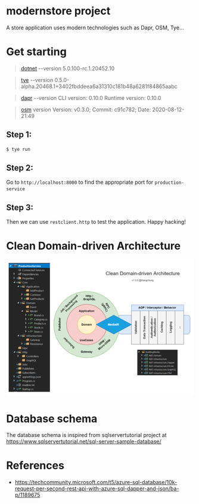 # modernstore project

A store application uses modern technologies such as Dapr, OSM, Tye...

# Get starting

> [dotnet](dot.net) --version 5.0.100-rc.1.20452.10

> [tye](https://github.com/dotnet/tye) --version 0.5.0-alpha.20468.1+3402fbddeea6a31310c181b48a6281f84865aabc

> [dapr](https://github.com/dapr/dapr) --version CLI version: 0.10.0 Runtime version: 0.10.0

> [osm](https://github.com/openservicemesh/osm) version Version: v0.3.0; Commit: c91c782; Date: 2020-08-12-21:49

## Step 1:

```bash
$ tye run
```

## Step 2:

Go to `http://localhost:8000` to find the appropriate port for `production-service`

## Step 3:

Then we can use `restclient.http` to test the application. Happy hacking!

# Clean Domain-driven Architecture

![](assets/clean_arch.png)

# Database schema

The database schema is inspired from sqlservertutorial project at https://www.sqlservertutorial.net/sql-server-sample-database/

# References

- https://techcommunity.microsoft.com/t5/azure-sql-database/10k-request-per-second-rest-api-with-azure-sql-dapper-and-json/ba-p/1189675